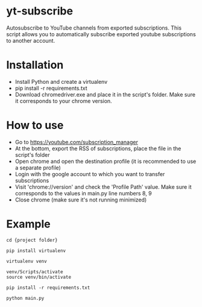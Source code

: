 # yt-subscribe
Autosubscribe to YouTube channels from exported subscriptions. This script allows you to automatically subscribe exported youtube subscriptions to another account.

# Installation 

- Install Python and create a virtualenv
- pip install -r requirements.txt
- Download chromedriver.exe and place it in the script's folder. Make sure it corresponds to your chrome version.

# How to use

- Go to https://youtube.com/subscription_manager
- At the bottom, export the RSS of subscriptions, place the file in the script's folder
- Open chrome and open the destination profile (it is recommended to use a separate profile)
- Login with the google account to which you want to transfer subscriptions
- Visit 'chrome://version' and check the 'Profile Path' value. Make sure it corresponds to the values in main.py line numbers 8, 9
- Close chrome (make sure it's not running minimized)


# Example

```
cd {project folder}

pip install virtualenv 

virtualenv venv

venv/Scripts/activate
source venv/bin/activate

pip install -r requirements.txt

python main.py
```